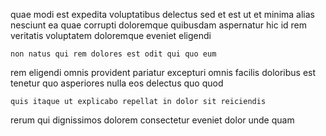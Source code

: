 <!--
title: Object-based neutral functionalities
author: Meaghan
date: 2015-03-23-1224
link: 2015-03-23-1224-object-based-neutral-functionalities
tags: [IX,HTTP,source,Angularjs]
-->

quae modi est expedita voluptatibus delectus sed et est ut
et minima alias
nesciunt ea quae corrupti doloremque quibusdam
aspernatur hic id rem veritatis voluptatem doloremque eveniet eligendi
 	non natus qui rem dolores est odit qui quo eum
rem eligendi omnis provident pariatur
excepturi omnis facilis doloribus
est tenetur quo asperiores nulla eos delectus quo quod
 	quis itaque ut explicabo repellat in dolor sit reiciendis
 rerum qui dignissimos
dolorem consectetur eveniet dolor unde quam